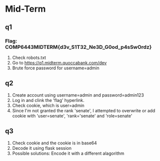 # Mid-Term

## q1
### Flag: COMP6443MIDTERM{d3v_S1T32_Ne3D_G0od_p4sSwOrdz}
1. Check robots.txt
2. Go to https://q1.midterm.quoccabank.com/dev
3. Brute force password for username=admin

## q2
1. Create account using username=admin and password=admin123
2. Log in and clink the 'flag' hyperlink.
3. Check cookie, which is user=admin
4. Since I'm not granted the rank 'senate', I attempted to overwrite or add cookie with 'user=senate', 'rank='senate' and  'role=senate'

## q3
1. Check cookie and the cookie is in base64
2. Decode it using flask session
3. Possible solutions: Encode it with a different alagorithm


